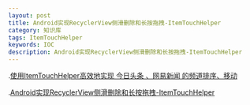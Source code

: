 ```yaml
---
layout: post
title: Android实现RecyclerView侧滑删除和长按拖拽-ItemTouchHelper 
category: 知识库
tags: ItemTouchHelper 
keywords: IOC
description: Android实现RecyclerView侧滑删除和长按拖拽-ItemTouchHelper 
---
```


.[使用ItemTouchHelper高效地实现 今日头条 、网易新闻 的频道排序、移动](http://www.jianshu.com/p/d30fd8da4eac)

.[Android实现RecyclerView侧滑删除和长按拖拽-ItemTouchHelper](http://blog.csdn.net/u010687392/article/details/47950199)
